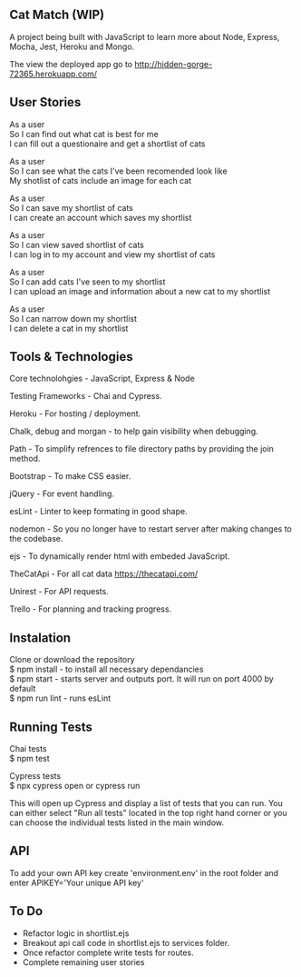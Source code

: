 ## Cat Match (WIP)

A project being built with JavaScript to learn more about Node, Express, Mocha, Jest, Heroku and Mongo.

The view the deployed app go to http://hidden-gorge-72365.herokuapp.com/

## User Stories

As a user <br>
So I can find out what cat is best for me <br>
I can fill out a questionaire and get a shortlist of cats <br>

As a user <br>
So I can see what the cats I've been recomended look like <br>
My shotlist of cats include an image for each cat <br>

As a user <br>
So I can save my shortlist of cats <br>
I can create an account which saves my shortlist <br>

As a user <br>
So I can view saved shortlist of cats <br>
I can log in to my account and view my shortlist of cats <br>

As a user <br>
So I can add cats I've seen to my shortlist <br>
I can upload an image and information about a new cat to my shortlist <br>

As a user <br>
So I can narrow down my shortlist <br>
I can delete a cat in my shortlist <br>

## Tools & Technologies

Core technolohgies - JavaScript, Express & Node

Testing Frameworks - Chai and Cypress.

Heroku - For hosting / deployment.

Chalk, debug and morgan - to help gain visibility when debugging.

Path - To simplify refrences to file directory paths by providing the join method.

Bootstrap - To make CSS easier.

jQuery - For event handling.

esLint - Linter to keep formating in good shape.

nodemon - So you no longer have to restart server after making changes to the codebase.

ejs - To dynamically render html with embeded JavaScript.

TheCatApi - For all cat data https://thecatapi.com/

Unirest - For API requests.

Trello - For planning and tracking progress.

## Instalation

Clone or download the repository <br>
$ npm install - to install all necessary dependancies <br>
$ npm start - starts server and outputs port. It will run on port 4000 by default <br>
\$ npm run lint - runs esLint <br>

## Running Tests

Chai tests<br>
\$ npm test

Cypress tests<br>
\$ npx cypress open
or cypress run

This will open up Cypress and display a list of tests that you can run. You can either select "Run all tests" located in the top right hand corner or you can choose the individual tests listed in the main window.

## API

To add your own API key create 'environment.env' in the root folder and enter APIKEY='Your unique API key'

## To Do

- Refactor logic in shortlist.ejs
- Breakout api call code in shortlist.ejs to services folder.
- Once refactor complete write tests for routes.
- Complete remaining user stories
